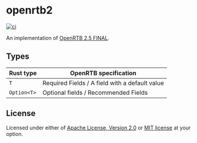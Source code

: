 # openrtb2

[![ci](https://github.com/mechiru/openrtb2/workflows/ci/badge.svg)](https://github.com/mechiru/openrtb2/actions?query=workflow:ci)

An implementation of [OpenRTB 2.5 FINAL](https://iabtechlab.com/wp-content/uploads/2016/07/OpenRTB-API-Specification-Version-2-5-FINAL.pdf).

## Types
| Rust type   | OpenRTB specification                          |
|-------------|------------------------------------------------|
| `T`         | Required Fields / A field with a default value |
| `Option<T>` | Optional fields / Recommended Fields           |

## License
Licensed under either of [Apache License, Version 2.0](./LICENSE-APACHE) or [MIT license](./LICENSE-MIT) at your option.
